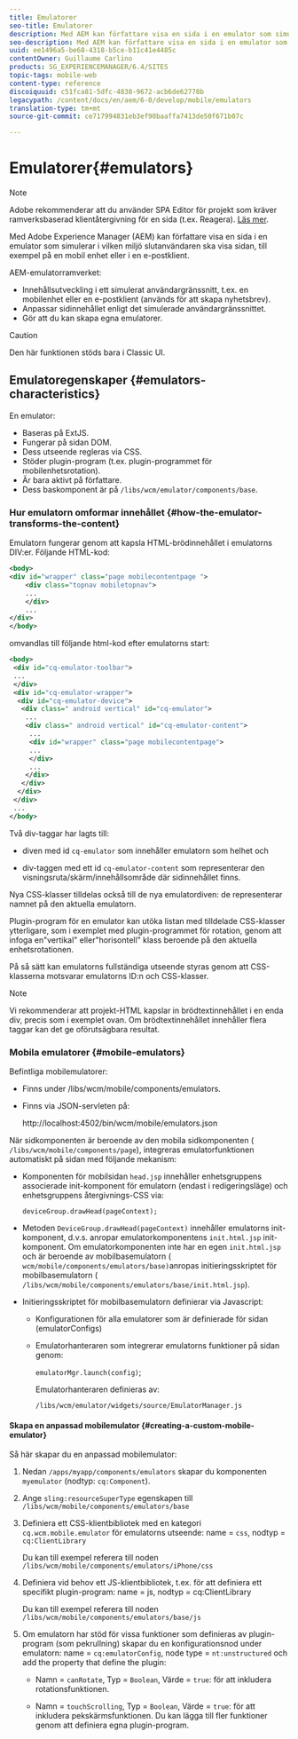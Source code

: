 ```yaml
---
title: Emulatorer
seo-title: Emulatorer
description: Med AEM kan författare visa en sida i en emulator som simulerar miljön där slutanvändaren visar sidan
seo-description: Med AEM kan författare visa en sida i en emulator som simulerar miljön där slutanvändaren visar sidan
uuid: ee1496a5-be68-4318-b5ce-b11c41e4485c
contentOwner: Guillaume Carlino
products: SG_EXPERIENCEMANAGER/6.4/SITES
topic-tags: mobile-web
content-type: reference
discoiquuid: c51fca81-5dfc-4838-9672-acb6de62778b
legacypath: /content/docs/en/aem/6-0/develop/mobile/emulators
translation-type: tm+mt
source-git-commit: ce717994831eb3ef90baaffa7413de50f671b07c

---
```



# Emulatorer{#emulators}

>[!NOTE]
>
>Adobe rekommenderar att du använder SPA Editor för projekt som kräver ramverksbaserad klientåtergivning för en sida (t.ex. Reagera). [Läs mer](/help/sites-developing/spa-overview.md).

Med Adobe Experience Manager (AEM) kan författare visa en sida i en emulator som simulerar i vilken miljö slutanvändaren ska visa sidan, till exempel på en mobil enhet eller i en e-postklient.

AEM-emulatorramverket:

* Innehållsutveckling i ett simulerat användargränssnitt, t.ex. en mobilenhet eller en e-postklient (används för att skapa nyhetsbrev).
* Anpassar sidinnehållet enligt det simulerade användargränssnittet.
* Gör att du kan skapa egna emulatorer.

>[!CAUTION]
>
>Den här funktionen stöds bara i Classic UI.

## Emulatoregenskaper {#emulators-characteristics}

En emulator:

* Baseras på ExtJS.
* Fungerar på sidan DOM.
* Dess utseende regleras via CSS.
* Stöder plugin-program (t.ex. plugin-programmet för mobilenhetsrotation).
* Är bara aktivt på författare.
* Dess baskomponent är på `/libs/wcm/emulator/components/base`.

### Hur emulatorn omformar innehållet {#how-the-emulator-transforms-the-content}

Emulatorn fungerar genom att kapsla HTML-brödinnehållet i emulatorns DIV:er. Följande HTML-kod:

```xml
<body>
<div id="wrapper" class="page mobilecontentpage ">
    <div class="topnav mobiletopnav">
    ...
    </div>
    ...
</div>
</body>
```

omvandlas till följande html-kod efter emulatorns start:

```xml
<body>
 <div id="cq-emulator-toolbar">
 ...
 </div>
 <div id="cq-emulator-wrapper">
  <div id="cq-emulator-device">
   <div class=" android vertical" id="cq-emulator">
    ...
    <div class=" android vertical" id="cq-emulator-content">
     ...
     <div id="wrapper" class="page mobilecontentpage">
     ...
     </div>
     ...
    </div>
   </div>
  </div>
 </div>
 ...
</body>
```

Två div-taggar har lagts till:

* diven med id `cq-emulator` som innehåller emulatorn som helhet och

* div-taggen med ett id `cq-emulator-content` som representerar den visningsruta/skärm/innehållsområde där sidinnehållet finns.

Nya CSS-klasser tilldelas också till de nya emulatordiven: de representerar namnet på den aktuella emulatorn.

Plugin-program för en emulator kan utöka listan med tilldelade CSS-klasser ytterligare, som i exemplet med plugin-programmet för rotation, genom att infoga en&quot;vertikal&quot; eller&quot;horisontell&quot; klass beroende på den aktuella enhetsrotationen.

På så sätt kan emulatorns fullständiga utseende styras genom att CSS-klasserna motsvarar emulatorns ID:n och CSS-klasser.

>[!NOTE]
>
>Vi rekommenderar att projekt-HTML kapslar in brödtextinnehållet i en enda div, precis som i exemplet ovan. Om brödtextinnehållet innehåller flera taggar kan det ge oförutsägbara resultat.

### Mobila emulatorer {#mobile-emulators}

Befintliga mobilemulatorer:

* Finns under /libs/wcm/mobile/components/emulators.
* Finns via JSON-servleten på:

   http://localhost:4502/bin/wcm/mobile/emulators.json

När sidkomponenten är beroende av den mobila sidkomponenten ( `/libs/wcm/mobile/components/page`), integreras emulatorfunktionen automatiskt på sidan med följande mekanism:

* Komponenten för mobilsidan `head.jsp` innehåller enhetsgruppens associerade init-komponent för emulatorn (endast i redigeringsläge) och enhetsgruppens återgivnings-CSS via:

   `deviceGroup.drawHead(pageContext);`

* Metoden `DeviceGroup.drawHead(pageContext)` innehåller emulatorns init-komponent, d.v.s. anropar emulatorkomponentens `init.html.jsp` init-komponent. Om emulatorkomponenten inte har en egen `init.html.jsp` och är beroende av mobilbasemulatorn ( `wcm/mobile/components/emulators/base)`anropas initieringsskriptet för mobilbasemulatorn ( `/libs/wcm/mobile/components/emulators/base/init.html.jsp`).

* Initieringsskriptet för mobilbasemulatorn definierar via Javascript:

   * Konfigurationen för alla emulatorer som är definierade för sidan (emulatorConfigs)
   * Emulatorhanteraren som integrerar emulatorns funktioner på sidan genom:

      `emulatorMgr.launch(config)`;

      Emulatorhanteraren definieras av:

      `/libs/wcm/emulator/widgets/source/EmulatorManager.js`

#### Skapa en anpassad mobilemulator {#creating-a-custom-mobile-emulator}

Så här skapar du en anpassad mobilemulator:

1. Nedan `/apps/myapp/components/emulators` skapar du komponenten `myemulator` (nodtyp: `cq:Component`).

1. Ange `sling:resourceSuperType` egenskapen till `/libs/wcm/mobile/components/emulators/base`

1. Definiera ett CSS-klientbibliotek med en kategori `cq.wcm.mobile.emulator` för emulatorns utseende: name = `css`, nodtyp = `cq:ClientLibrary`

   Du kan till exempel referera till noden `/libs/wcm/mobile/components/emulators/iPhone/css`

1. Definiera vid behov ett JS-klientbibliotek, t.ex. för att definiera ett specifikt plugin-program: name = js, nodtyp = cq:ClientLibrary

   Du kan till exempel referera till noden `/libs/wcm/mobile/components/emulators/base/js`

1. Om emulatorn har stöd för vissa funktioner som definieras av plugin-program (som pekrullning) skapar du en konfigurationsnod under emulatorn: name = `cq:emulatorConfig`, node type = `nt:unstructured` och add the property that define the plugin:

   * Namn = `canRotate`, Typ = `Boolean`, Värde = `true`: för att inkludera rotationsfunktionen.

   * Namn = `touchScrolling`, Typ = `Boolean`, Värde = `true`: för att inkludera pekskärmsfunktionen.
   Du kan lägga till fler funktioner genom att definiera egna plugin-program.

